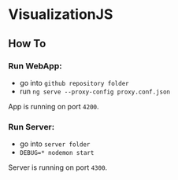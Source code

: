 # VisualizationJS

## How To

### Run WebApp:

- go into `github repository folder`
- run `ng serve --proxy-config proxy.conf.json`

App is running on port `4200`.

### Run Server:

- go into `server folder` 
- `DEBUG=* nodemon start`

Server is running on port `4300`.